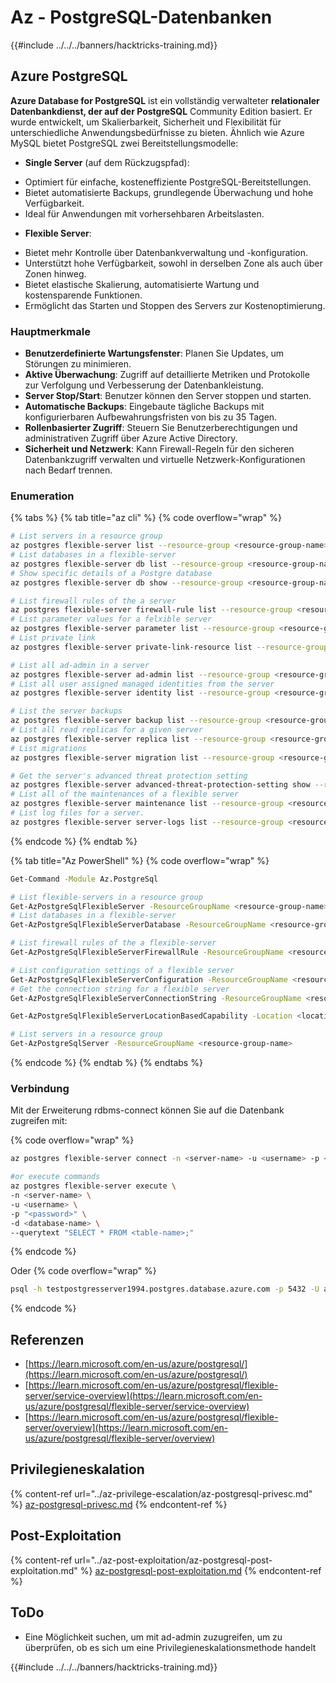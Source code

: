 # Az - PostgreSQL-Datenbanken

{{#include ../../../banners/hacktricks-training.md}}

## Azure PostgreSQL
**Azure Database for PostgreSQL** ist ein vollständig verwalteter **relationaler Datenbankdienst, der auf der PostgreSQL** Community Edition basiert. Er wurde entwickelt, um Skalierbarkeit, Sicherheit und Flexibilität für unterschiedliche Anwendungsbedürfnisse zu bieten. Ähnlich wie Azure MySQL bietet PostgreSQL zwei Bereitstellungsmodelle:

* **Single Server** (auf dem Rückzugspfad):
- Optimiert für einfache, kosteneffiziente PostgreSQL-Bereitstellungen.
- Bietet automatisierte Backups, grundlegende Überwachung und hohe Verfügbarkeit.
- Ideal für Anwendungen mit vorhersehbaren Arbeitslasten.
* **Flexible Server**:
- Bietet mehr Kontrolle über Datenbankverwaltung und -konfiguration.
- Unterstützt hohe Verfügbarkeit, sowohl in derselben Zone als auch über Zonen hinweg.
- Bietet elastische Skalierung, automatisierte Wartung und kostensparende Funktionen.
- Ermöglicht das Starten und Stoppen des Servers zur Kostenoptimierung.

### Hauptmerkmale

* **Benutzerdefinierte Wartungsfenster**: Planen Sie Updates, um Störungen zu minimieren.
* **Aktive Überwachung**: Zugriff auf detaillierte Metriken und Protokolle zur Verfolgung und Verbesserung der Datenbankleistung.
* **Server Stop/Start**: Benutzer können den Server stoppen und starten.
* **Automatische Backups**: Eingebaute tägliche Backups mit konfigurierbaren Aufbewahrungsfristen von bis zu 35 Tagen.
* **Rollenbasierter Zugriff**: Steuern Sie Benutzerberechtigungen und administrativen Zugriff über Azure Active Directory.
* **Sicherheit und Netzwerk**: Kann Firewall-Regeln für den sicheren Datenbankzugriff verwalten und virtuelle Netzwerk-Konfigurationen nach Bedarf trennen.

### Enumeration

{% tabs %}
{% tab title="az cli" %}
{% code overflow="wrap" %}
```bash
# List servers in a resource group
az postgres flexible-server list --resource-group <resource-group-name>
# List databases in a flexible-server
az postgres flexible-server db list --resource-group <resource-group-name> --server-name <server_name>
# Show specific details of a Postgre database
az postgres flexible-server db show --resource-group <resource-group-name> --server-name <server_name> --database-name <database_name>

# List firewall rules of the a server
az postgres flexible-server firewall-rule list --resource-group <resource-group-name> --name <server_name>
# List parameter values for a felxible server
az postgres flexible-server parameter list --resource-group <resource-group-name> --server-name <server_name>
# List private link
az postgres flexible-server private-link-resource list --resource-group <resource-group-name> --server-name <server_name>

# List all ad-admin in a server
az postgres flexible-server ad-admin list --resource-group <resource-group-name> --server-name <server_name>
# List all user assigned managed identities from the server
az postgres flexible-server identity list --resource-group <resource-group-name> --server-name <server_name>

# List the server backups
az postgres flexible-server backup list --resource-group <resource-group-name> --name <server_name>
# List all read replicas for a given server
az postgres flexible-server replica list --resource-group <resource-group-name> --name <server_name>
# List migrations
az postgres flexible-server migration list --resource-group <resource-group-name> --name <server_name>

# Get the server's advanced threat protection setting
az postgres flexible-server advanced-threat-protection-setting show --resource-group <resource-group-name> --name <server_name>
# List all of the maintenances of a flexible server
az postgres flexible-server maintenance list --resource-group <resource-group-name> --server-name <server_name>
# List log files for a server.
az postgres flexible-server server-logs list --resource-group <resource-group-name> --server-name <server_name>

```
{% endcode %}
{% endtab %}

{% tab title="Az PowerShell" %}
{% code overflow="wrap" %}
```bash
Get-Command -Module Az.PostgreSql

# List flexible-servers in a resource group
Get-AzPostgreSqlFlexibleServer -ResourceGroupName <resource-group-name>
# List databases in a flexible-server
Get-AzPostgreSqlFlexibleServerDatabase -ResourceGroupName <resource-group-name> -ServerName <server_name>

# List firewall rules of the a flexible-server
Get-AzPostgreSqlFlexibleServerFirewallRule -ResourceGroupName <resource-group-name> -ServerName <server_name>

# List configuration settings of a flexible server
Get-AzPostgreSqlFlexibleServerConfiguration -ResourceGroupName <resource-group-name> -ServerName <server_name>
# Get the connection string for a flexible server
Get-AzPostgreSqlFlexibleServerConnectionString -ResourceGroupName <resource-group-name> -ServerName <server_name> -Client <client>

Get-AzPostgreSqlFlexibleServerLocationBasedCapability -Location <location>

# List servers in a resource group
Get-AzPostgreSqlServer -ResourceGroupName <resource-group-name>

```
{% endcode %}
{% endtab %}
{% endtabs %}

### Verbindung

Mit der Erweiterung rdbms-connect können Sie auf die Datenbank zugreifen mit:

{% code overflow="wrap" %}
```bash
az postgres flexible-server connect -n <server-name> -u <username> -p <password> --interactive

#or execute commands
az postgres flexible-server execute \
-n <server-name> \
-u <username> \
-p "<password>" \
-d <database-name> \
--querytext "SELECT * FROM <table-name>;"

```
{% endcode %}

Oder
{% code overflow="wrap" %}
```bash
psql -h testpostgresserver1994.postgres.database.azure.com -p 5432 -U adminuser <database-name>
```
{% endcode %}

## Referenzen

* [https://learn.microsoft.com/en-us/azure/postgresql/](https://learn.microsoft.com/en-us/azure/postgresql/)
* [https://learn.microsoft.com/en-us/azure/postgresql/flexible-server/service-overview](https://learn.microsoft.com/en-us/azure/postgresql/flexible-server/service-overview)
* [https://learn.microsoft.com/en-us/azure/postgresql/flexible-server/overview](https://learn.microsoft.com/en-us/azure/postgresql/flexible-server/overview)

## Privilegieneskalation

{% content-ref url="../az-privilege-escalation/az-postgresql-privesc.md" %}
[az-postgresql-privesc.md](../az-privilege-escalation/az-postgresql-privesc.md)
{% endcontent-ref %}

## Post-Exploitation

{% content-ref url="../az-post-exploitation/az-postgresql-post-exploitation.md" %}
[az-postgresql-post-exploitation.md](../az-post-exploitation/az-postgresql-post-exploitation.md)
{% endcontent-ref %}

## ToDo

* Eine Möglichkeit suchen, um mit ad-admin zuzugreifen, um zu überprüfen, ob es sich um eine Privilegieneskalationsmethode handelt


{{#include ../../../banners/hacktricks-training.md}}
